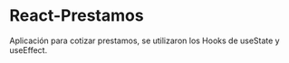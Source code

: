 # React-Prestamos
Aplicación para cotizar prestamos, se utilizaron los Hooks de useState y useEffect.
